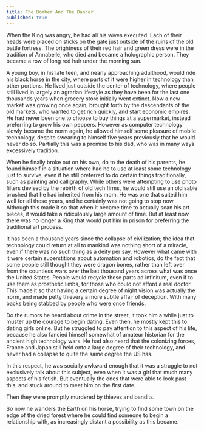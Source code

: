 ```yaml
---
title: The Bomber And The Dancer
published: true
---
```

When the King was angry, he had all his wives executed. Each of their heads were placed on sticks on the gate just outside of the ruins of the old battle fortress. The brightness of their red hair and green dress were in the tradition of Annabelle, who died and became a holographic person. They became a row of long red hair under the morning sun.

A young boy, in his late teen, and nearly approaching adulthood, would ride his black horse in the city, where parts of it were higher in technology than other portions. He lived just outside the center of technology, where people still lived in largely an agrarian lifestyle as they have been for the last one thousands years when grocery store initially went extinct. Now a new market was growing once again, brought forth by the descendants of the old markets, who wanted to get rich quickly, and start economic empires. He had never been one to choose to buy things at a supermarket, instead preferring to grow his own peppers. However as computer technology slowly became the norm again, he allowed himself some pleasure of mobile technology, despite swearing to himself five years previously that he would never do so. Partially this was a promise to his dad, who was in many ways excessively tradition.

When he finally broke out on his own, do to the death of his parents, he found himself in a situation where had he to use at least some technology just to survive, even if he still preferred to do certain things traditionally, such as painting and calligraphy. While others were attempting to use photo filters devised by the rebirth of old tech firms, he would still use an old sable brushed that he had inherited from his mom. He was one that suited him well for all these years, and he certainly was not going to stop now. Although this made it so that when it became time to actually scan his art pieces, it would take a ridiculously large amount of time. But at least now there was no longer a King that would put him in prison for preferring the traditional art process.

It has been a thousand years since the collapse of civilization; the idea that technology could return at all to mankind was nothing short of a miracle, even if there was no such thing as a deity per say. However what came with it were certain superstitions about automation and robotics, do the fact that some people still thought they were dragon bones, rather than left over from the countless wars over the last thousand years across what was once the United States. People would recycle these parts ad infinitum, even if to use them as prosthetic limbs, for those who could not afford a real doctor. This made it so that having a certain degree of night vision was actually the norm, and made petty thievery a more subtle affair of deception. With many backs being stabbed by people who were once friends.

Do the rumors he heard about crime in the street, it took him a while just to muster up the courage to begin dating. Even then, he mostly kept this to dating girls online. But he struggled to pay attention to this aspect of his life, because he also fancied himself somewhat of amateur historian for the ancient high technology wars. He had also heard that the colonizing forces, France and Japan still held onto a large degree of their technology, and never had a collapse to quite the same degree the US has.

In this respect, he was socially awkward enough that it was a struggle to not exclusively talk about this subject, even when it was a girl that much many aspects of his fetish. But eventually the ones that were able to look past this, and stuck around to meet him on the first date.

Then they were promptly murdered by thieves and bandits.

So now he wanders the Earth on his horse, trying to find some town on the edge of the dried forest where he could find someone to begin a relationship with, as increasingly distant a possibility as this became.
